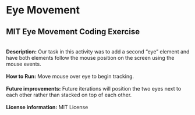 # Eye Movement
## MIT Eye Movement Coding Exercise
<br>
<b>Description:</b> Our task in this activity was to add a second “eye” element and have both elements follow the mouse position on the screen using the mouse events.<br>
<br>
<b>How to Run:</b> Move mouse over eye to begin tracking.<br>
<br>
<b>Future improvements:</b> Future iterations will position the two eyes next to each other rather than stacked on top of each other.<br>
<br>
<b>License information:</b> MIT License
